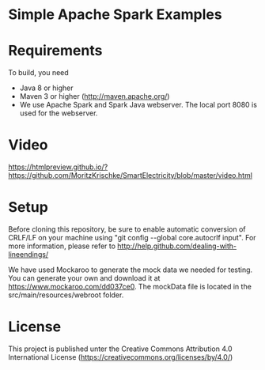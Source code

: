 Simple Apache Spark Examples
=============

Requirements
======
To build, you need 

* Java 8 or higher 
* Maven 3 or higher (http://maven.apache.org/)
* We use Apache Spark and Spark Java webserver. The local port 8080 is used for the webserver.

Video
======
https://htmlpreview.github.io/?https://github.com/MoritzKrischke/SmartElectricity/blob/master/video.html

Setup
======
Before cloning this repository, be sure to enable automatic conversion of CRLF/LF on your machine using "git config --global core.autocrlf input". For more information, please  refer to http://help.github.com/dealing-with-lineendings/

We have used Mockaroo to generate the mock data we needed for testing. You can generate your own and download it at https://www.mockaroo.com/dd037ce0. The mockData file is located in the src/main/resources/webroot folder.

License
======
This project is published unter the Creative Commons Attribution 4.0 International License (https://creativecommons.org/licenses/by/4.0/)
